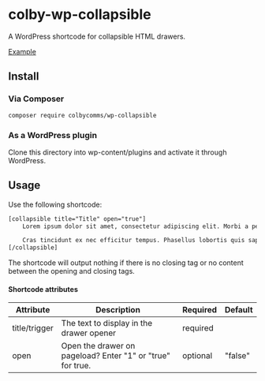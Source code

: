 # colby-wp-collapsible

A WordPress shortcode for collapsible HTML drawers.

[Example](https://colbycommunications.github.io/wp-collapsible/example/)

## Install

### Via Composer

```
composer require colbycomms/wp-collapsible
```

### As a WordPress plugin

Clone this directory into wp-content/plugins and activate it through WordPress.

## Usage

Use the following shortcode:

```HTML
[collapsible title="Title" open="true"]
	Lorem ipsum dolor sit amet, consectetur adipiscing elit. Morbi a pellentesque lectus. Duis semper ex vitae dolor mattis, at dictum ligula mollis. Vestibulum feugiat, augue ut tincidunt semper, tellus quam elementum mauris, id hendrerit sapien lorem eu est. Fusce consectetur et risus vitae fringilla. Fusce rhoncus varius mauris vel cursus. Nullam tempor lacus eu ante laoreet vehicula. In ultricies nibh fringilla feugiat malesuada. Aenean sed malesuada justo. Ut at pretium velit. Suspendisse lacinia euismod facilisis. Nam sed nulla quis sem viverra gravida. Donec ut luctus odio.

	Cras tincidunt ex nec efficitur tempus. Phasellus lobortis quis sapien nec finibus. Vivamus quis justo id diam porta pulvinar at et turpis. Vivamus ac nunc odio. Vivamus pellentesque semper mi, sed cursus est vehicula eget. Integer dignissim orci sed sodales ornare. Mauris viverra felis sed pellentesque efficitur. Vivamus semper quam nec cursus condimentum. Quisque finibus dui et risus cursus fermentum. Fusce malesuada pretium sapien in euismod. Sed rutrum, nunc in dictum varius, ipsum nunc placerat nibh, nec commodo neque nisl sed elit. Etiam vel ex pulvinar, luctus urna maximus, tempor massa. Vestibulum vel enim aliquet leo vestibulum luctus. Suspendisse pharetra magna iaculis faucibus finibus. Proin laoreet facilisis sapien in laoreet.
[/collapsible]
```

The shortcode will output nothing if there is no closing tag or no content
between the opening and closing tags.

#### Shortcode attributes

| Attribute     | Description                                                | Required | Default |
| ------------- | ---------------------------------------------------------- | -------- | ------- |
| title/trigger | The text to display in the drawer opener                   | required |         |
| open          | Open the drawer on pageload? Enter "1" or "true" for true. | optional | "false" |
